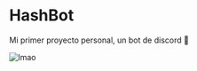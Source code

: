 # HashBot
Mi primer proyecto personal, un bot de discord 🙂

![lmao](https://github.com/hash112/HashBot/assets/98150931/d35ea2da-e97b-46e8-9372-aaedb97b6457)
